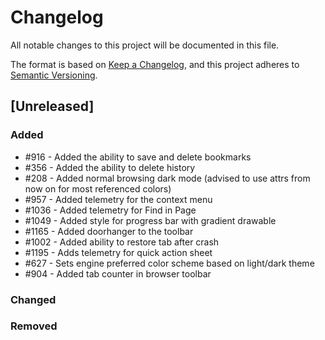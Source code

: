 # Changelog
All notable changes to this project will be documented in this file.

The format is based on [Keep a Changelog](https://keepachangelog.com/en/1.0.0/),
and this project adheres to [Semantic Versioning](https://semver.org/spec/v2.0.0.html).

## [Unreleased]
### Added
- #916 - Added the ability to save and delete bookmarks
- #356 - Added the ability to delete history
- #208 - Added normal browsing dark mode (advised to use attrs from now on for most referenced colors)
- #957 - Added telemetry for the context menu
- #1036 - Added telemetry for Find in Page
- #1049 - Added style for progress bar with gradient drawable
- #1165 - Added doorhanger to the toolbar
- #1002 - Added ability to restore tab after crash
- #1195 - Adds telemetry for quick action sheet
- #627 - Sets engine preferred color scheme based on light/dark theme
- #904 - Added tab counter in browser toolbar
### Changed
### Removed